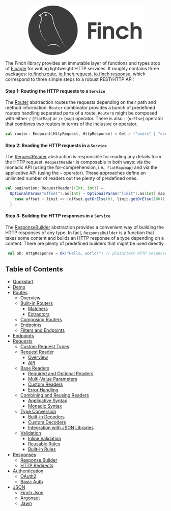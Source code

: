 <p align="center">
  <img src="https://raw.githubusercontent.com/finagle/finch/master/finch-logo.png" width="360px" />
</p>

The Finch library provides an immutable layer of functions and types atop of [Finagle][1] for writing lightweight HTTP
services. It roughly contains three packages: [io.finch.route](route.md), [io.finch.request](request.md),
[io.finch.response](response.md), which correspond to three simple steps to a robust REST/HTTP API:

#### Step 1: Routing the HTTP requests to a `Service`

The [Router](route.md#router) abstraction routes the requests depending on their path and method information. `Router`
combinator provides a bunch of predefined routers handling separated parts of a route. `Router`s might be composed with
either `/` (`flatMap`) or `/>` (`map`) operator. There is also `|` (`orElse`) operator that combines two routers in
terms of the inclusive or operator.

```scala
val router: Endpoint[HttpRequest, HttpResponse] = Get / ("users" | "user") / int /> GetUser
```

#### Step 2: Reading the HTTP requests in a `Service`

The [RequestReader](request.md#request-reader) abstraction is responsible for reading any details form the HTTP request.
`RequestReader` is composable in both ways: via the monadic API (using the for-comprehension, i.e., `flatMap`/`map`) and
via the applicative API (using the `~` operator). These approaches define an unlimited number of readers out the plenty
of predefined ones.

```scala
val pagination: RequestReader[(Int, Int)] =
  OptionalParam("offset").as[Int] ~ OptionalParam("limit").as[Int] map {
    case offset ~ limit => (offset.getOrElse(0), limit.getOrElse(100))
  }
```

#### Step 3: Building the HTTP responses in a `Service`

The [ResponseBuilder](response.md#response-builder) abstraction provides a convenient way of building the HTTP responses
of any type. In fact, `ResponseBuilder` is a function that takes some content and builds an HTTP response of a type
depending on a content. There are plenty of predefined builders that might be used directly.

```scala
 val ok: HttpResponse = Ok("Hello, world!") // plain/text HTTP response with status code 200
```

## Table of Contents

* [Quckstart](quickstart.md)
* [Demo](demo.md)
* [Routes](route.md)
  * [Overview](route.md#overview)
  * [Built-in Routers](route.md#built-in-routers)
    * [Matchers](route.md#matchers)
    * [Extractors](route.md#extractors)
  * [Composing Routers](route.md#composing-routers)
  * [Endpoints](route.md#endpoints)
  * [Filters and Endpoints](route.md#filters-and-endpoints)
* [Endpoints](endpoint.md)
* [Requests](request.md)
  * [Custom Request Types](request.md#custom-request-types)
  * [Request Reader](request.md#request-reader) 
    * [Overview](request.md#overview)
    * [API](request.md#api)
  * [Base Readers](request.md#base-readers)
    * [Required and Optional Readers](request.md#required-and-optional-readers)
    * [Multi-Value Parameters](request.md#multi-value-parameters)
    * [Custom Readers](request.md#custom-readers)
    * [Error Handling](request.md#error-handling)
  * [Combining and Reusing Readers](request.md#combining-and-reusing-readers)
    * [Applicative Syntax](request.md#applicative-syntax)
    * [Monadic Syntax](request.md#monadic-syntax)
  * [Type Conversion](request.md#type-conversion)
    * [Built-in Decoders](request.md#built-in-decoders)
    * [Custom Decoders](request.md#custom-decoders)
    * [Integration with JSON Libraries](request.md#integration-with-json-libraries)
  * [Validation](request.md#validation)
    * [Inline Validation](request.md#inline-validation)
    * [Reusable Rules](request.md#reusable-validators)
    * [Built-in Rules](request.md#built-in-rules)
* [Responses](response.md)
  * [Response Builder](response.md#response-builder)
  * [HTTP Redirects](response.md#redirects)
* [Authentication](auth.md)
  * [OAuth2](auth.md#authorization-with-oauth2)
  * [Basic Auth](auth.md#basic-http-auth)
* [JSON](json.md)
  * [Finch Json](json.md#finch-json)
  * [Argonaut](json.md#argonaut)
  * [Jawn](json.md#jawn)

[1]: http://twitter.github.io/finagle/